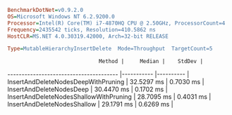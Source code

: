 ```ini
BenchmarkDotNet=v0.9.2.0
OS=Microsoft Windows NT 6.2.9200.0
Processor=Intel(R) Core(TM) i7-4870HQ CPU @ 2.50GHz, ProcessorCount=4
Frequency=2435542 ticks, Resolution=410.5862 ns
HostCLR=MS.NET 4.0.30319.42000, Arch=32-bit RELEASE

Type=MutableHierarchyInsertDelete  Mode=Throughput  TargetCount=5  

```
                                 Method |     Median |    StdDev |
--------------------------------------- |----------- |---------- |
    InsertAndDeleteNodesDeepWithPruning | 32.5297 ms | 0.7030 ms |
               InsertAndDeleteNodesDeep | 30.4470 ms | 0.1702 ms |
 InsertAndDeleteNodesShallowWithPruning | 28.7095 ms | 0.4031 ms |
            InsertAndDeleteNodesShallow | 29.1791 ms | 0.6269 ms |

